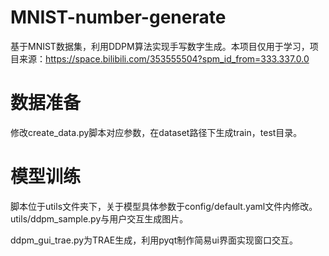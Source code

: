 # MNIST-number-generate
基于MNIST数据集，利用DDPM算法实现手写数字生成。本项目仅用于学习，项目来源：https://space.bilibili.com/353555504?spm_id_from=333.337.0.0

# 数据准备
修改create_data.py脚本对应参数，在dataset路径下生成train，test目录。

# 模型训练
脚本位于utils文件夹下，关于模型具体参数于config/default.yaml文件内修改。utils/ddpm_sample.py与用户交互生成图片。


ddpm_gui_trae.py为TRAE生成，利用pyqt制作简易ui界面实现窗口交互。
